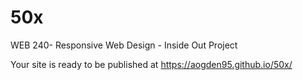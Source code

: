 # 50x
WEB 240- Responsive Web Design - Inside Out Project

Your site is ready to be published at https://aogden95.github.io/50x/
